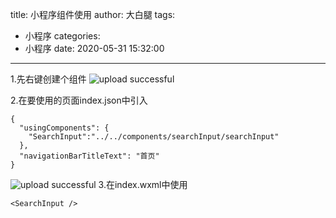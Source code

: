 title: 小程序组件使用
author: 大白腿
tags:
  - 小程序
categories:
  - 小程序
date: 2020-05-31 15:32:00
---
1.先右键创建个组件
![upload successful](/images/pasted-11.png)

2.在要使用的页面index.json中引入

```
{
  "usingComponents": {
    "SearchInput":"../../components/searchInput/searchInput"
  },
  "navigationBarTitleText": "首页"
}
```

![upload successful](/images/pasted-12.png)
3.在index.wxml中使用
```
<SearchInput />
```